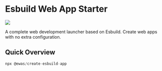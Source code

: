 # Esbuild Web App Starter

![](https://img.shields.io/gitter/room/sanyuan0704/esbuild-web-app-starter)

<!-- ![](https://img.shields.io/bundlephobia/min/@ewas/cli?style=plastic) -->

A complete web development launcher based on Esbuild. Create web apps with no extra configuration.

## Quick Overview

```js
npx @ewas/create-esbuild-app
```
